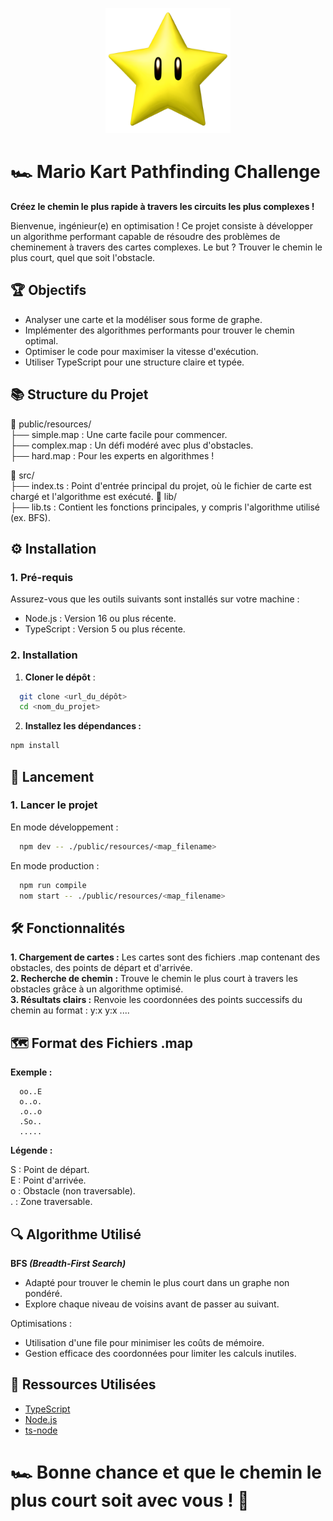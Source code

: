 <p align="center">
  <img src="./public/MK_star.png" alt="Logo du projet" width="200">
</p>

# 🏎️ Mario Kart Pathfinding Challenge

**Créez le chemin le plus rapide à travers les circuits les plus complexes !**

Bienvenue, ingénieur(e) en optimisation ! Ce projet consiste à développer un algorithme performant capable de résoudre des problèmes de cheminement à travers des cartes complexes. Le but ? Trouver le chemin le plus court, quel que soit l'obstacle.

## 🏆 Objectifs
- Analyser une carte et la modéliser sous forme de graphe.
- Implémenter des algorithmes performants pour trouver le chemin optimal.
- Optimiser le code pour maximiser la vitesse d'exécution.
- Utiliser TypeScript pour une structure claire et typée.


## 📚 Structure du Projet

📂 public/resources/  
  ├── simple.map : Une carte facile pour commencer.  
  ├── complex.map : Un défi modéré avec plus d'obstacles.  
  ├── hard.map : Pour les experts en algorithmes !  

📂 src/  
  ├──  index.ts  : Point d'entrée principal du projet, où le fichier de carte est chargé et l'algorithme est exécuté.
  📂 lib/  
    ├── lib.ts : Contient les fonctions principales, y compris l'algorithme utilisé (ex. BFS).  



## ⚙️ **Installation**
### 1. Pré-requis
Assurez-vous que les outils suivants sont installés sur votre machine :

- Node.js : Version 16 ou plus récente.
- TypeScript : Version 5 ou plus récente.

### 2. **Installation**
1. **Cloner le dépôt** :
```bash
  git clone <url_du_dépôt>
  cd <nom_du_projet>
```
2. **Installez les dépendances :**
```bash
npm install
```




## 🚀 **Lancement**
### **1. Lancer le projet**
En mode développement :
```bash
  npm dev -- ./public/resources/<map_filename>
```
En mode production :
```bash
  npm run compile
  nom start -- ./public/resources/<map_filename>
```




## **🛠️ Fonctionnalités**

**1. Chargement de cartes :**
  Les cartes sont des fichiers .map contenant des obstacles, des points de départ et d'arrivée.  
**2. Recherche de chemin :**
  Trouve le chemin le plus court à travers les obstacles grâce à un algorithme optimisé.  
**3. Résultats clairs :**
  Renvoie les coordonnées des points successifs du chemin au format : y:x y:x ....  

## 🗺️ Format des Fichiers .map

**Exemple :**  
```plaintext
  oo..E
  o..o.
  .o..o
  .So..
  .....
```

**Légende :**  

S : Point de départ.  
E : Point d'arrivée.  
o : Obstacle (non traversable).  
. : Zone traversable.  



## 🔍 Algorithme Utilisé
**BFS *(Breadth-First Search)***
* Adapté pour trouver le chemin le plus court dans un graphe non pondéré.
* Explore chaque niveau de voisins avant de passer au suivant.

Optimisations :
* Utilisation d'une file pour minimiser les coûts de mémoire.
* Gestion efficace des coordonnées pour limiter les calculs inutiles.



## 🌟 Ressources Utilisées
- [TypeScript](https://www.typescriptlang.org/)
- [Node.js](https://nodejs.org/fr)
- [ts-node](https://github.com/TypeStrong/ts-node)



# 🏎️ Bonne chance et que le chemin le plus court soit avec vous ! 🚀

